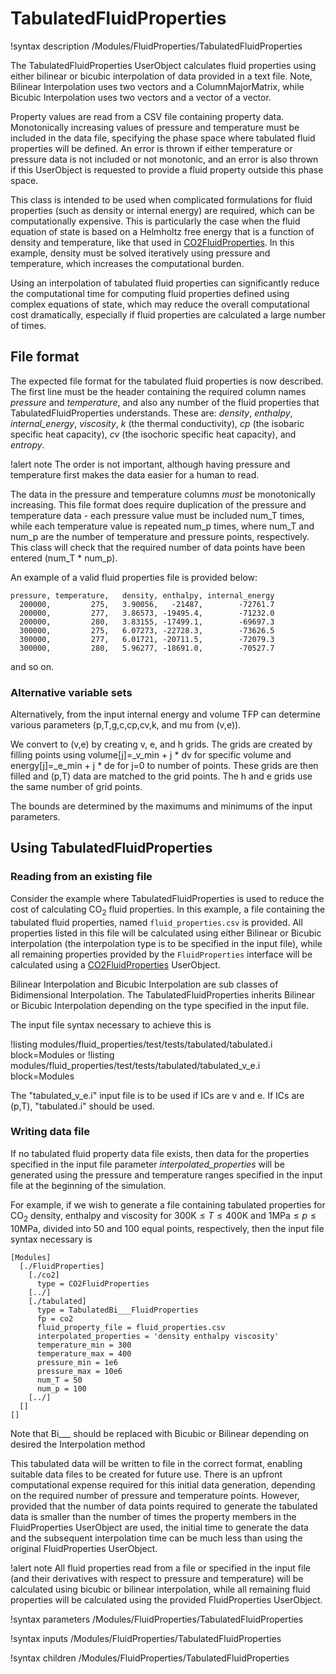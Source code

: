# TabulatedFluidProperties

!syntax description /Modules/FluidProperties/TabulatedFluidProperties

The TabulatedFluidProperties UserObject calculates fluid properties using either bilinear or bicubic interpolation
of data provided in a text file.
Note, Bilinear Interpolation uses two vectors and a ColumnMajorMatrix, while Bicubic Interpolation uses two vectors and a vector of a vector.

Property values are read from a CSV file containing property data.  Monotonically increasing values
of pressure and temperature must be included in the data file, specifying the phase space where
tabulated fluid properties will be defined. An error is thrown if either temperature or pressure data
is not included or not monotonic, and an error is also thrown if this UserObject is requested to
provide a fluid property outside this phase space.

This class is intended to be used when complicated formulations for fluid properties (such as
density or internal energy) are required, which can be computationally expensive.  This is particularly
the case when the fluid equation of state is based on a Helmholtz free energy that is a function of
density and temperature, like that used in [CO2FluidProperties](/CO2FluidProperties.md). In this example,
density must be solved iteratively using pressure and temperature, which increases the computational burden.

Using an interpolation of tabulated fluid properties can significantly reduce the computational time
for computing fluid properties defined using complex equations of state, which may reduce the overall
computational cost dramatically, especially if fluid properties are calculated a large number of times.

## File format

The expected file format for the tabulated fluid properties is now described.  The first line must be
the header containing the required column names *pressure* and *temperature*, and also any number of
the fluid properties that TabulatedFluidProperties understands. These are: *density*, *enthalpy*,
*internal_energy*, *viscosity*, *k* (the thermal conductivity), *cp* (the isobaric specific heat
capacity), *cv* (the isochoric specific heat capacity), and *entropy*.

!alert note
The order is not important, although having pressure and temperature first makes the data easier
for a human to read.

The data in the pressure and temperature columns *must* be monotonically increasing. This file format
does require duplication of the pressure and temperature data - each pressure value must be included
num_T times, while each temperature value is repeated num_p times, where num_T and num_p are the
number of temperature and pressure points, respectively. This class will check that the required
number of data points have been entered (num_T * num_p).

An example of a valid fluid properties file is provided below:

```text
pressure, temperature,   density, enthalpy, internal_energy
  200000,         275,   3.90056,   -21487,        -72761.7
  200000,         277,   3.86573, -19495.4,        -71232.0
  200000,         280,   3.83155, -17499.1,        -69697.3
  300000,         275,   6.07273, -22728.3,        -73626.5
  300000,         277,   6.01721, -20711.5,        -72079.3
  300000,         280,   5.96277, -18691.0,        -70527.7
```

and so on.

### Alternative variable sets

Alternatively, from the input internal energy and volume TFP can determine various parameters (p,T,g,c,cp,cv,k, and mu from (v,e)).

We convert to (v,e) by creating v, e, and h grids. The grids are created by filling points using volume[j]=_v_min + j * dv for specific volume and
energy[j]=_e_min + j * de for j=0 to number of points.
These grids are then filled and (p,T) data are matched to the grid points. The h and e grids use the same number of grid points.

The bounds are determined by the maximums and minimums of the input parameters.

## Using TabulatedFluidProperties

### Reading from an existing file

Consider the example where TabulatedFluidProperties is used to reduce the cost of calculating
CO$_2$ fluid properties. In this example, a file containing the tabulated fluid properties, named
`fluid_properties.csv` is provided. All properties listed in this file will be calculated using
either Bilinear or Bicubic interpolation (the interpolation type is to be specified in the input file), while all remaining properties provided by the `FluidProperties` interface will be
calculated using a [CO2FluidProperties](/CO2FluidProperties.md) UserObject.

Bilinear Interpolation and Bicubic Interpolation are sub classes of Bidimensional Interpolation. The TabulatedFluidProperties inherits Bilinear or Bicubic Interpolation depending on the type specified in the input file.

The input file syntax necessary to achieve this is

!listing modules/fluid_properties/test/tests/tabulated/tabulated.i block=Modules
or
!listing modules/fluid_properties/test/tests/tabulated/tabulated_v_e.i block=Modules

The "tabulated_v_e.i" input file is to be used if ICs are v and e. If ICs are (p,T), "tabulated.i" should be used.

### Writing data file

If no tabulated fluid property data file exists, then data for the properties specified in the
input file parameter *interpolated_properties* will be generated using the pressure and temperature
ranges specified in the input file at the beginning of the simulation.

For example, if we wish to generate a file containing tabulated properties for CO$_2$ density, enthalpy
and viscosity for $300 \mathrm{K} \le T \le 400 \mathrm{K}$ and $1 \mathrm{MPa} \le p \le 10 \mathrm{MPa}$,
divided into 50 and 100 equal points, respectively, then the input file syntax necessary is

```
[Modules]
  [./FluidProperties]
    [./co2]
      type = CO2FluidProperties
    [../]
    [./tabulated]
      type = TabulatedBi___FluidProperties
      fp = co2
      fluid_property_file = fluid_properties.csv
      interpolated_properties = 'density enthalpy viscosity'
      temperature_min = 300
      temperature_max = 400
      pressure_min = 1e6
      pressure_max = 10e6
      num_T = 50
      num_p = 100
    [../]
  []
[]
```
Note that Bi___ should be replaced with Bicubic or Bilinear depending on desired the Interpolation method

This tabulated data will be written to file in the correct format, enabling suitable data files to be
created for future use. There is an upfront computational expense required for this initial data
generation, depending on the required number of pressure and temperature points. However, provided
that the number of data points required to generate the tabulated data is smaller than the number of
times the property members in the FluidProperties UserObject are used, the initial time to generate
the data and the subsequent interpolation time can be much less than using the original
FluidProperties UserObject.

!alert note
All fluid properties read from a file or specified in the input file (and their derivatives with
respect to pressure and temperature) will be calculated using bicubic or bilinear interpolation, while all
remaining fluid properties will be calculated using the provided FluidProperties UserObject.

!syntax parameters /Modules/FluidProperties/TabulatedFluidProperties

!syntax inputs /Modules/FluidProperties/TabulatedFluidProperties

!syntax children /Modules/FluidProperties/TabulatedFluidProperties
